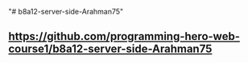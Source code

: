 "# b8a12-server-side-Arahman75" 
## https://github.com/programming-hero-web-course1/b8a12-server-side-Arahman75
